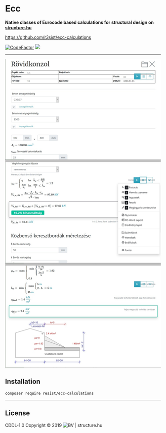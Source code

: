 # Ecc

**Native classes of Eurocode based calculations for structural design on [structure.hu](https://structure.hu)**

https://github.com/r3sist/ecc-calculations

[![CodeFactor](https://www.codefactor.io/repository/github/r3sist/ecc-calculations/badge)](https://www.codefactor.io/repository/github/r3sist/ecc-calculations) 
[![](https://www.code-inspector.com/project/1939/status/svg)](https://www.code-inspector.com/public/project/1939/ecc-calculations/dashboard)

---

![promo](https://raw.githubusercontent.com/r3sist/ecc-calculations/master/promo.jpg)


## Installation

```
composer require resist/ecc-calculations
```

---

## License

CDDL-1.0 Copyright &copy; 2019 ![BV](https://structure.hu/img/bV.png) | structure.hu


